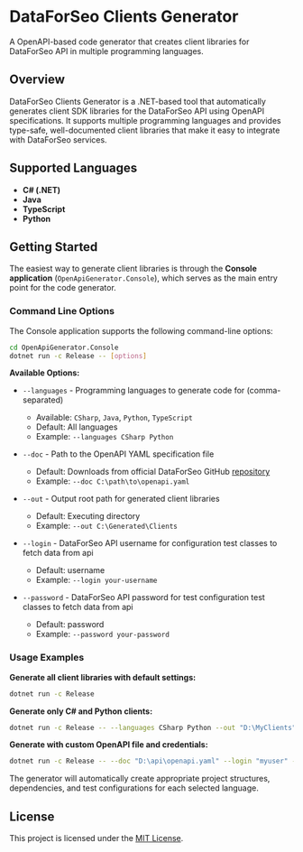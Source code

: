 # DataForSeo Clients Generator

A OpenAPI-based code generator that creates client libraries for DataForSeo API in multiple programming languages.

## Overview

DataForSeo Clients Generator is a .NET-based tool that automatically generates client SDK libraries for the DataForSeo API using OpenAPI specifications. It supports multiple programming languages and provides type-safe, well-documented client libraries that make it easy to integrate with DataForSeo services.

## Supported Languages

- **C# (.NET)**
- **Java**
- **TypeScript**
- **Python**

## Getting Started

The easiest way to generate client libraries is through the **Console application** (`OpenApiGenerator.Console`), which serves as the main entry point for the code generator.

### Command Line Options

The Console application supports the following command-line options:

```bash
cd OpenApiGenerator.Console
dotnet run -c Release -- [options]
```

**Available Options:**

- `--languages` - Programming languages to generate code for (comma-separated)
  - Available: `CSharp`, `Java`, `Python`, `TypeScript`
  - Default: All languages
  - Example: `--languages CSharp Python`

- `--doc` - Path to the OpenAPI YAML specification file
  - Default: Downloads from official DataForSeo GitHub [repository](https://github.com/dataforseo/OpenApiDocumentation)
  - Example: `--doc C:\path\to\openapi.yaml`

- `--out` - Output root path for generated client libraries
  - Default: Executing directory
  - Example: `--out C:\Generated\Clients`

- `--login` - DataForSeo API username for configuration test classes to fetch data from api
  - Default: username
  - Example: `--login your-username`

- `--password` - DataForSeo API password for test configuration test classes to fetch data from api
  - Default: password
  - Example: `--password your-password`

### Usage Examples

**Generate all client libraries with default settings:**
```bash
dotnet run -c Release
```

**Generate only C# and Python clients:**
```bash
dotnet run -c Release -- --languages CSharp Python --out "D:\MyClients"
```

**Generate with custom OpenAPI file and credentials:**
```bash
dotnet run -c Release -- --doc "D:\api\openapi.yaml" --login "myuser" --password "mypass" --out "C:\Output"
```

The generator will automatically create appropriate project structures, dependencies, and test configurations for each selected language.

## License

This project is licensed under the [MIT License](LICENSE).
